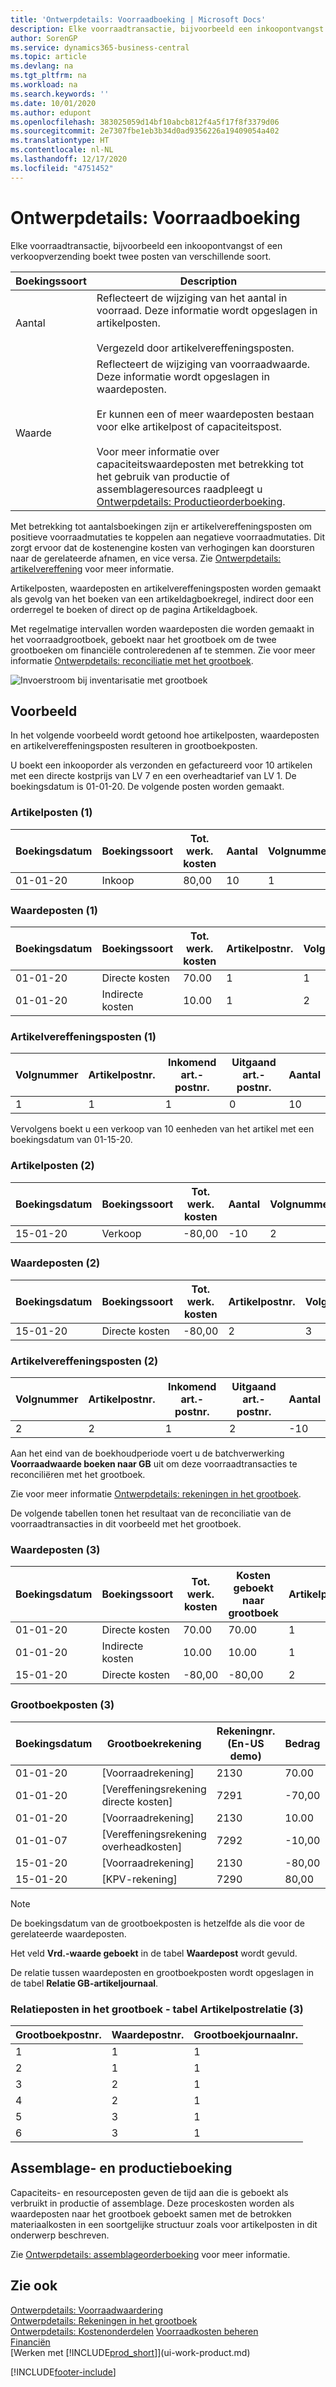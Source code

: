 ```yaml
---
title: 'Ontwerpdetails: Voorraadboeking | Microsoft Docs'
description: Elke voorraadtransactie, bijvoorbeeld een inkoopontvangst of een verkoopverzending boekt twee posten van verschillende soort.
author: SorenGP
ms.service: dynamics365-business-central
ms.topic: article
ms.devlang: na
ms.tgt_pltfrm: na
ms.workload: na
ms.search.keywords: ''
ms.date: 10/01/2020
ms.author: edupont
ms.openlocfilehash: 383025059d14bf10abcb812f4a5f17f8f3379d06
ms.sourcegitcommit: 2e7307fbe1eb3b34d0ad9356226a19409054a402
ms.translationtype: HT
ms.contentlocale: nl-NL
ms.lasthandoff: 12/17/2020
ms.locfileid: "4751452"
---
```

# <a name="design-details-inventory-posting"></a>Ontwerpdetails: Voorraadboeking

Elke voorraadtransactie, bijvoorbeeld een inkoopontvangst of een verkoopverzending boekt twee posten van verschillende soort.  

|Boekingssoort|Description|  
|----------|-----------|  
|Aantal|Reflecteert de wijziging van het aantal in voorraad. Deze informatie wordt opgeslagen in artikelposten.<br /><br /> Vergezeld door artikelvereffeningsposten.|  
|Waarde|Reflecteert de wijziging van voorraadwaarde. Deze informatie wordt opgeslagen in waardeposten.<br /><br /> Er kunnen een of meer waardeposten bestaan voor elke artikelpost of capaciteitspost.<br /><br /> Voor meer informatie over capaciteitswaardeposten met betrekking tot het gebruik van productie of assemblageresources raadpleegt u [Ontwerpdetails: Productieorderboeking](design-details-production-order-posting.md).|  

 Met betrekking tot aantalsboekingen zijn er artikelvereffeningsposten om positieve voorraadmutaties te koppelen aan negatieve voorraadmutaties. Dit zorgt ervoor dat de kostenengine kosten van verhogingen kan doorsturen naar de gerelateerde afnamen, en vice versa. Zie [Ontwerpdetails: artikelvereffening](design-details-item-application.md) voor meer informatie.  

 Artikelposten, waardeposten en artikelvereffeningsposten worden gemaakt als gevolg van het boeken van een artikeldagboekregel, indirect door een orderregel te boeken of direct op de pagina Artikeldagboek.  

 Met regelmatige intervallen worden waardeposten die worden gemaakt in het voorraadgrootboek, geboekt naar het grootboek om de twee grootboeken om financiële controleredenen af te stemmen. Zie voor meer informatie [Ontwerpdetails: reconciliatie met het grootboek](design-details-reconciliation-with-the-general-ledger.md).  

 ![Invoerstroom bij inventarisatie met grootboek](media/design_details_inventory_costing_1_entry_flow.png "Invoerstroom bij inventarisatie met grootboek")  

## <a name="example"></a>Voorbeeld

In het volgende voorbeeld wordt getoond hoe artikelposten, waardeposten en artikelvereffeningsposten resulteren in grootboekposten.  

 U boekt een inkooporder als verzonden en gefactureerd voor 10 artikelen met een directe kostprijs van LV 7 en een overheadtarief van LV 1. De boekingsdatum is 01-01-20. De volgende posten worden gemaakt.  

### <a name="item-ledger-entries-1"></a>Artikelposten (1)

|Boekingsdatum|Boekingssoort|Tot. werk. kosten|Aantal|Volgnummer|  
|------------|----------|--------------------|--------|---------|  
|01-01-20|Inkoop|80,00|10|1|  

### <a name="value-entries-1"></a>Waardeposten (1)

|Boekingsdatum|Boekingssoort|Tot. werk. kosten|Artikelpostnr.|Volgnummer|  
|------------|----------|--------------------|---------------------|---------|  
|01-01-20|Directe kosten|70.00|1|1|  
|01-01-20|Indirecte kosten|10.00|1|2|  

### <a name="item-application-entries-1"></a>Artikelvereffeningsposten (1)

|Volgnummer|Artikelpostnr.|Inkomend art.-postnr.|Uitgaand art.-postnr.|Aantal|  
|---------|---------------------|----------------------|-----------------------|--------|  
|1|1|1|0|10|  

 Vervolgens boekt u een verkoop van 10 eenheden van het artikel met een boekingsdatum van 01-15-20.  

### <a name="item-ledger-entries-2"></a>Artikelposten (2)

|Boekingsdatum|Boekingssoort|Tot. werk. kosten|Aantal|Volgnummer|  
|------------|----------|--------------------|--------|---------|  
|15-01-20|Verkoop|-80,00|-10|2|  

### <a name="value-entries-2"></a>Waardeposten (2)

|Boekingsdatum|Boekingssoort|Tot. werk. kosten|Artikelpostnr.|Volgnummer|  
|------------|----------|--------------------|---------------------|---------|  
|15-01-20|Directe kosten|-80,00|2|3|  

### <a name="item-application-entries-2"></a>Artikelvereffeningsposten (2)

|Volgnummer|Artikelpostnr.|Inkomend art.-postnr.|Uitgaand art.-postnr.|Aantal|  
|---------|---------------------|----------------------|-----------------------|--------|  
|2|2|1|2|-10|  

Aan het eind van de boekhoudperiode voert u de batchverwerking **Voorraadwaarde boeken naar GB** uit om deze voorraadtransacties te reconciliëren met het grootboek.  

 Zie voor meer informatie [Ontwerpdetails: rekeningen in het grootboek](design-details-accounts-in-the-general-ledger.md).  

 De volgende tabellen tonen het resultaat van de reconciliatie van de voorraadtransacties in dit voorbeeld met het grootboek.  

### <a name="value-entries-3"></a>Waardeposten (3)  

|Boekingsdatum|Boekingssoort|Tot. werk. kosten|Kosten geboekt naar grootboek|Artikelpostnr.|Volgnummer|  
|------------|----------|--------------------|------------------|---------------------|---------|  
|01-01-20|Directe kosten|70.00|70.00|1|1|  
|01-01-20|Indirecte kosten|10.00|10.00|1|2|  
|15-01-20|Directe kosten|-80,00|-80,00|2|3|  

### <a name="general-ledger-entries-3"></a>Grootboekposten (3)

|Boekingsdatum|Grootboekrekening|Rekeningnr. (En-US demo)|Bedrag|Volgnummer|  
|------------|-----------|------------------------|------|---------|  
|01-01-20|[Voorraadrekening]|2130|70.00|1|  
|01-01-20|[Vereffeningsrekening directe kosten]|7291|-70,00|2|  
|01-01-20|[Voorraadrekening]|2130|10.00|3|  
|01-01-07|[Vereffeningsrekening overheadkosten]|7292|-10,00|4|  
|15-01-20|[Voorraadrekening]|2130|-80,00|5|  
|15-01-20|[KPV-rekening]|7290|80,00|6|  

> [!NOTE]  
> De boekingsdatum van de grootboekposten is hetzelfde als die voor de gerelateerde waardeposten.  
> 
> Het veld **Vrd.-waarde geboekt** in de tabel **Waardepost** wordt gevuld.  

 De relatie tussen waardeposten en grootboekposten wordt opgeslagen in de tabel **Relatie GB-artikeljournaal**.  

### <a name="relation-entries-in-the-gl--item-ledger-relation-table-3"></a>Relatieposten in het grootboek - tabel Artikelpostrelatie (3)

|Grootboekpostnr.|Waardepostnr.|Grootboekjournaalnr.|  
|-------------|---------------|----------------|  
|1|1|1|  
|2|1|1|  
|3|2|1|  
|4|2|1|  
|5|3|1|  
|6|3|1|  

## <a name="assembly-and-production-posting"></a>Assemblage- en productieboeking

Capaciteits- en resourceposten geven de tijd aan die is geboekt als verbruikt in productie of assemblage. Deze proceskosten worden als waardeposten naar het grootboek geboekt samen met de betrokken materiaalkosten in een soortgelijke structuur zoals voor artikelposten in dit onderwerp beschreven.  

Zie [Ontwerpdetails: assemblageorderboeking](design-details-assembly-order-posting.md) voor meer informatie.  

## <a name="see-also"></a>Zie ook

 [Ontwerpdetails: Voorraadwaardering](design-details-inventory-costing.md)  
 [Ontwerpdetails: Rekeningen in het grootboek](design-details-accounts-in-the-general-ledger.md)  
 [Ontwerpdetails: Kostenonderdelen](design-details-cost-components.md) [Voorraadkosten beheren](finance-manage-inventory-costs.md)  
 [Financiën](finance.md)  
 [Werken met [!INCLUDE[prod_short](includes/prod_short.md)]](ui-work-product.md)  


[!INCLUDE[footer-include](includes/footer-banner.md)]